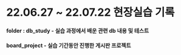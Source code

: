 # 22.06.27 ~ 22.07.22 현장실습 기록
#### folder : db_study - 실습 과정에서 배운 관련 db 내용 및 테스트
####          board_project - 실습 기간동안 진행한 게시판 프로젝트

